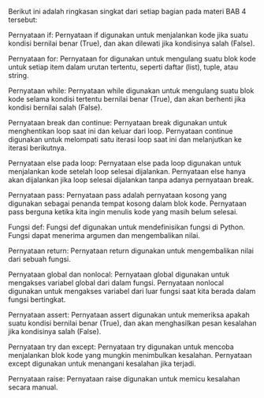 Berikut ini adalah ringkasan singkat dari setiap bagian pada materi BAB 4 tersebut:

Pernyataan if: Pernyataan if digunakan untuk menjalankan kode jika suatu kondisi bernilai benar (True), dan akan dilewati jika kondisinya salah (False).

Pernyataan for: Pernyataan for digunakan untuk mengulang suatu blok kode untuk setiap item dalam urutan tertentu, seperti daftar (list), tuple, atau string.

Pernyataan while: Pernyataan while digunakan untuk mengulang suatu blok kode selama kondisi tertentu bernilai benar (True), dan akan berhenti jika kondisi bernilai salah (False).

Pernyataan break dan continue: Pernyataan break digunakan untuk menghentikan loop saat ini dan keluar dari loop. Pernyataan continue digunakan untuk melompati satu iterasi loop saat ini dan melanjutkan ke iterasi berikutnya.

Pernyataan else pada loop: Pernyataan else pada loop digunakan untuk menjalankan kode setelah loop selesai dijalankan. Pernyataan else hanya akan dijalankan jika loop selesai dijalankan tanpa adanya pernyataan break.

Pernyataan pass: Pernyataan pass adalah pernyataan kosong yang digunakan sebagai penanda tempat kosong dalam blok kode. Pernyataan pass berguna ketika kita ingin menulis kode yang masih belum selesai.

Fungsi def: Fungsi def digunakan untuk mendefinisikan fungsi di Python. Fungsi dapat menerima argumen dan mengembalikan nilai.

Pernyataan return: Pernyataan return digunakan untuk mengembalikan nilai dari sebuah fungsi.

Pernyataan global dan nonlocal: Pernyataan global digunakan untuk mengakses variabel global dari dalam fungsi. Pernyataan nonlocal digunakan untuk mengakses variabel dari luar fungsi saat kita berada dalam fungsi bertingkat.

Pernyataan assert: Pernyataan assert digunakan untuk memeriksa apakah suatu kondisi bernilai benar (True), dan akan menghasilkan pesan kesalahan jika kondisinya salah (False).

Pernyataan try dan except: Pernyataan try digunakan untuk mencoba menjalankan blok kode yang mungkin menimbulkan kesalahan. Pernyataan except digunakan untuk menangani kesalahan jika terjadi.

Pernyataan raise: Pernyataan raise digunakan untuk memicu kesalahan secara manual.